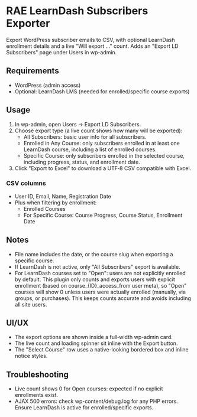 # RAE LearnDash Subscribers Exporter

Export WordPress subscriber emails to CSV, with optional LearnDash enrollment details and a live "Will export …" count. Adds an "Export LD Subscribers" page under Users in wp-admin.

## Requirements
- WordPress (admin access)
- Optional: LearnDash LMS (needed for enrolled/specific course exports)


## Usage
1. In wp-admin, open Users → Export LD Subscribers.
2. Choose export type (a live count shows how many will be exported):
   - All Subscribers: basic user info for all subscribers.
   - Enrolled in Any Course: only subscribers enrolled in at least one LearnDash course, including a list of enrolled courses.
   - Specific Course: only subscribers enrolled in the selected course, including progress, status, and enrollment date.
3. Click "Export to Excel" to download a UTF‑8 CSV compatible with Excel.

### CSV columns
- User ID, Email, Name, Registration Date
- Plus when filtering by enrollment:
  - Enrolled Courses
  - For Specific Course: Course Progress, Course Status, Enrollment Date

## Notes
- File name includes the date, or the course slug when exporting a specific course.
- If LearnDash is not active, only "All Subscribers" export is available.
- For LearnDash courses set to "Open": users are not explicitly enrolled by default. This plugin only counts and exports users with explicit enrollment (based on course_{ID}_access_from user meta), so "Open" courses will show 0 unless users were actually enrolled (manually, via groups, or purchases). This keeps counts accurate and avoids including all site users.

## UI/UX
- The export options are shown inside a full‑width wp-admin card.
- The live count and loading spinner sit inline with the Export button.
- The "Select Course" row uses a native-looking bordered box and inline notice styles.

## Troubleshooting
- Live count shows 0 for Open courses: expected if no explicit enrollments exist.
- AJAX 500 errors: check wp-content/debug.log for any PHP errors. Ensure LearnDash is active for enrolled/specific exports.